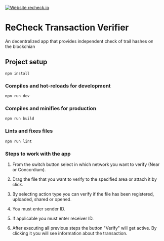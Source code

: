 [![Website recheck.io](https://img.shields.io/badge/Website-recheck.io-brightgreen.svg)](https://recheck.io/) 

# ReCheck Transaction Verifier
An decentralized app that provides independent check of trail hashes on the blockchian

## Project setup
```
npm install
```

### Compiles and hot-reloads for development
```
npm run dev
```

### Compiles and minifies for production
```
npm run build
```

### Lints and fixes files
```
npm run lint
```

### Steps to work with the app

1. From the switch button select in which network you want to verify (Near or Concordium).

2. Drag the file that you want to verify to the specified area or attach it by click.

3. By selecting action type you can verify if the file has been registered, uploaded, shared or opened.

4. You must enter sender ID.

5. If applicable you must enter receiver ID.

6. After executing all previous steps the button "Verify" will get active. By clicking it you will see information about the transaction.
